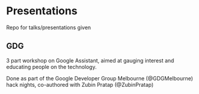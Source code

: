 # Presentations
Repo for talks/presentations given



## GDG

3 part workshop on Google Assistant, aimed at gauging interest and educating people on the technology.

Done as part of the Google Developer Group Melbourne (@GDGMelbourne) hack nights, co-authored with Zubin Pratap (@ZubinPratap)